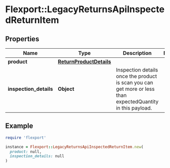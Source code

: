 # Flexport::LegacyReturnsApiInspectedReturnItem

## Properties

| Name | Type | Description | Notes |
| ---- | ---- | ----------- | ----- |
| **product** | [**ReturnProductDetails**](ReturnProductDetails.md) |  |  |
| **inspection_details** | **Object** | Inspection details once the product is scan you can get more or less than expectedQuantity in this payload. |  |

## Example

```ruby
require 'flexport'

instance = Flexport::LegacyReturnsApiInspectedReturnItem.new(
  product: null,
  inspection_details: null
)
```

